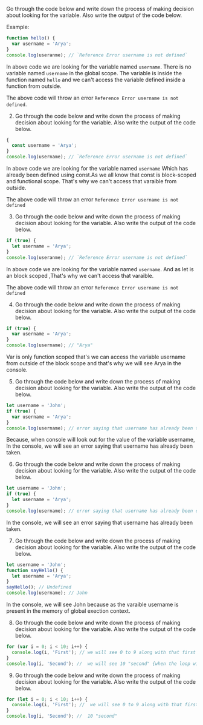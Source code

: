 Go through the code below and write down the process of making decision about looking for the variable. Also write the output of the code below.

Example:

```js
function hello() {
  var username = 'Arya';
}
console.log(useranme); // `Reference Error username is not defined`
```

In above code we are looking for the variable named `username`. There is no variable named `username` in the global scope. The variable is inside the function named `hello` and we can't access the variable defined inside a function from outside.

The above code will throw an error `Reference Error username is not defined`.

2. Go through the code below and write down the process of making decision about looking for the variable. Also write the output of the code below.

```js
{
  const username = 'Arya';
}
console.log(username); // `Reference Error username is not defined`
```
In above code we are looking for the variable named `username` Which has already been defined using const.As we all know that const is block-scoped and functional scope. That's why we can't access that varaible from outside.

The above code will throw an error `Reference Error username is not defined`

3. Go through the code below and write down the process of making decision about looking for the variable. Also write the output of the code below.

```js
if (true) {
  let username = 'Arya';
}
console.log(useranme); // `Reference Error username is not defined`
```
In above code we are looking for the variable named `username`. And as let is an block scoped ,That's why we can't access that varaible.

The above code will throw an error `Reference Error username is not defined`

4. Go through the code below and write down the process of making decision about looking for the variable. Also write the output of the code below.

```js
if (true) {
  var username = 'Arya';
}
console.log(username); // "Arya"
```
Var is only function scoped that's we can access the variable username from outside of the block scope and that's why we will see Arya in the console.

5. Go through the code below and write down the process of making decision about looking for the variable. Also write the output of the code below.

```js
let username = 'John';
if (true) {
  var username = 'Arya';
}
console.log(username); // error saying that username has already been taken
```
Because, when console will look out for the value of the variable username, 
In the console, we will see an error saying that username has already been taken. 

6. Go through the code below and write down the process of making decision about looking for the variable. Also write the output of the code below.

```js
let username = 'John';
if (true) {
  let username = 'Arya';
}
console.log(username); // error saying that username has already been defined
```
In the console, we will see an error saying that username has already been taken.

7. Go through the code below and write down the process of making decision about looking for the variable. Also write the output of the code below.

```js
let username = 'John';
function sayHello() {
  let username = 'Arya';
}
sayHello(); // Undefined
console.log(username); // John
```
In the console, we will see John because as the varaible username is present in the memory of global exection context.

8. Go through the code below and write down the process of making decision about looking for the variable. Also write the output of the code below.

```js
for (var i = 0; i < 10; i++) {
  console.log(i, 'First'); // we will see 0 to 9 along with that first will be written.
}
console.log(i, 'Second'); //  we will see 10 "second" {when the loop will end then value of i will be 10, that's why it will show 10 in the place of i.}
```

9. Go through the code below and write down the process of making decision about looking for the variable. Also write the output of the code below.

```js
for (let i = 0; i < 10; i++) {
  console.log(i, 'First'); //  we will see 0 to 9 along with that first will be written.
}
console.log(i, 'Second'); //  10 "second"
```
